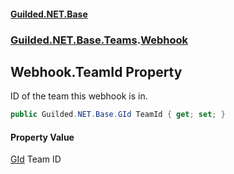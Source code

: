 #### [Guilded.NET.Base](Guilded_NET_Base.md 'Guilded.NET.Base')
### [Guilded.NET.Base.Teams](Guilded_NET_Base.md#Guilded_NET_Base_Teams 'Guilded.NET.Base.Teams').[Webhook](Webhook.md 'Guilded.NET.Base.Teams.Webhook')
## Webhook.TeamId Property
ID of the team this webhook is in.  
```csharp
public Guilded.NET.Base.GId TeamId { get; set; }
```
#### Property Value
[GId](GId.md 'Guilded.NET.Base.GId')
Team ID
